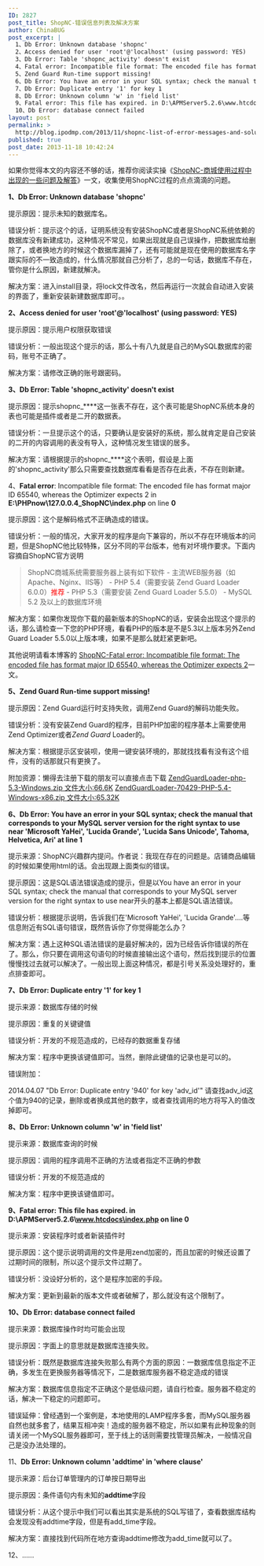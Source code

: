```yaml
---
ID: 2827
post_title: ShopNC-错误信息列表及解决方案
author: ChinaBUG
post_excerpt: |
  1、Db Error: Unknown database 'shopnc'
  2、Access denied for user 'root'@'localhost' (using password: YES)
  3、Db Error: Table 'shopnc_activity' doesn't exist
  4、Fatal error: Incompatible file format: The encoded file has format major ID 65540, whereas the Optimizer expects 2 in E:\PHPnow\127.0.0.4_ShopNC\index.php on line 0
  5、Zend Guard Run-time support missing!
  6、Db Error: You have an error in your SQL syntax; check the manual that corresponds to your MySQL server version for the right syntax to use near 'Microsoft YaHei', 'Lucida Grande', 'Lucida Sans Unicode', Tahoma, Helvetica, Ari' at line 1
  7、Db Error: Duplicate entry '1' for key 1
  8、Db Error: Unknown column 'w' in 'field list'
  9、Fatal error: This file has expired. in D:\APMServer5.2.6\www.htcdocs\index.php on line 0
  10、Db Error: database connect failed
layout: post
permalink: >
  http://blog.ipodmp.com/2013/11/shopnc-list-of-error-messages-and-solutions.html
published: true
post_date: 2013-11-18 10:42:24
---
```

如果你觉得本文的内容还不够的话，推荐你阅读实操《<a title="ShopNC-商城使用过程中出现的一些问题及解答" href="http://blog.ipodmp.com/archives/shopnc-mall-in-use-some-of-the-questions-and-answers/">ShopNC-商城使用过程中出现的一些问题及解答</a>》一文，收集使用ShopNC过程的点点滴滴的问题。

<strong>1、Db Error: Unknown database 'shopnc'</strong>

提示原因：提示未知的数据库名。

错误分析：提示这个的话，证明系统没有安装ShopNC或者是ShopNC系统依赖的数据库没有新建成功，这种情况不常见，如果出现就是自己误操作，把数据库给删除了，或者换地方的时候这个数据库漏掉了，还有可能就是现在使用的数据库名字跟实际的不一致造成的，什么情况那就自己分析了，总的一句话，数据库不存在，管你是什么原因，新建就解决。

解决方案：进入install目录，将lock文件改名，然后再运行一次就会自动进入安装的界面了，重新安装新建数据库即可。。

<strong>2、Access denied for user 'root'@'localhost' (using password: YES)</strong>

提示原因：提示用户权限获取错误

错误分析：一般出现这个提示的话，那么十有八九就是自己的MySQL数据库的密码，账号不正确了。

解决方案：请修改正确的账号跟密码。

<strong>3、Db Error: Table 'shopnc_activity' doesn't exist</strong>

提示原因：提示shopnc_****这一张表不存在，这个表可能是ShopNC系统本身的表也可能是插件或者是二开的数据表。

错误分析：一旦提示这个的话，只要确认是安装好的系统，那么就肯定是自己安装的二开的内容调用的表没有导入，这种情况发生错误的居多。

解决方案：请根据提示的shopnc_****这个表明，假设是上面的'shopnc_activity'那么只需要查找数据库看看是否存在此表，不存在则新建。

4、<b>Fatal error</b>: Incompatible file format: The encoded file has format major ID 65540, whereas the Optimizer expects 2 in <b>E:\PHPnow\127.0.0.4_ShopNC\index.php</b> on line <b>0</b>

提示原因：这个是解码格式不正确造成的错误。

错误分析：一般的情况，大家开发的程序是向下兼容的，所以不存在环境版本的问题，但是ShopNC他比较特殊，区分不同的平台版本，他有对坏境作要求。下面内容摘自ShopNC官方说明
<blockquote>ShopNC商城系统需要服务器上装有如下软件
- 主流WEB服务器（如Apache、Nginx、IIS等）
- PHP 5.4（需要安装 Zend Guard Loader 6.0.0）<span style="color: red;">推荐</span>
- PHP 5.3（需要安装 Zend Guard Loader 5.5.0）
- MySQL 5.2 及以上的数据库环境</blockquote>
解决方案：如果你发现你下载的最新版本的ShopNC的话，安装会出现这个提示的话，那么请检查一下您的PHP环境，看看PHP的版本是不是5.3以上版本另外Zend Guard Loader 5.5.0以上版本噢，如果不是那么就赶紧更新吧。

其他说明请看本博客的 <a title="ShopNC-Fatal error: Incompatible file format: The encoded file has format major ID 65540, whereas the Optimizer expects 2" href="http://blog.ipodmp.com/archives/shopnc-fatal-error-incompatible-file-format-the-encoded-file-has-format-major-id-65540-whereas-the-optimizer-expects-2/">ShopNC-Fatal error: Incompatible file format: The encoded file has format major ID 65540, whereas the Optimizer expects 2</a>一文。

<strong>5、Zend Guard Run-time support missing!</strong>

提示原因：Zend Guard运行时支持失败，调用Zend Guard的解码功能失败。

错误分析：没有安装Zend Guard的程序，目前PHP加密的程序基本上需要使用Zend Optimizer或者<em>Zend Guard</em> Loader的。

解决方案：根据提示区安装呗，使用一键安装环境的，那就找找看有没有这个组件，没有的话那就只有更换了。

附加资源：懒得去注册下载的朋友可以直接点击下载
<a href="http://pan.baidu.com/s/1quZZL">ZendGuardLoader-php-5.3-Windows.zip 文件大小:66.6K</a>
<a href="http://pan.baidu.com/s/1CFCOi">ZendGuardLoader-70429-PHP-5.4-Windows-x86.zip 文件大小:65.32K</a>

<strong>6、Db Error: You have an error in your SQL syntax; check the manual that corresponds to your MySQL server version for the right syntax to use near 'Microsoft YaHei', 'Lucida Grande', 'Lucida Sans Unicode', Tahoma, Helvetica, Ari' at line 1</strong>

提示来源：ShopNC兴趣群内提问。作者说：我现在存在的问题是。店铺商品编辑的时候如果使用html的话。会出现跟上面类似的错误。

提示原因：这是SQL语法错误造成的提示，但是以You have an error in your SQL syntax; check the manual that corresponds to your MySQL server version for the right syntax to use near开头的基本上都是SQL语法错误。

错误分析：根据提示说明，告诉我们在'Microsoft YaHei', 'Lucida Grande'....等信息附近有SQL语句错误，既然告诉你了你觉得能怎么办？

解决方案：遇上这种SQL语法错误的是最好解决的，因为已经告诉你错误的所在了。那么，你只要在调用这句语句的时候直接输出这个语句，然后找到提示的位置慢慢找过去就可以解决了。一般出现上面这种情况，都是引号关系没处理好的，重点排查即可。

<strong>7、Db Error: Duplicate entry '1' for key 1</strong>

提示来源：数据库存储的时候

提示原因：重复的关键键值

错误分析：开发的不规范造成的，已经存的数据重复存储

解决方案：程序中更换该键值即可。当然，删除此键值的记录也是可以的。

错误附加：

2014.04.07 "Db Error: Duplicate entry '940' for key 'adv_id'" 请查找adv_id这个值为940的记录，删除或者换成其他的数字，或者查找调用的地方将写入的值改掉即可。

<strong>8、Db Error: Unknown column 'w' in 'field list'</strong>

提示来源：数据库查询的时候

提示原因：调用的程序调用不正确的方法或者指定不正确的参数

错误分析：开发的不规范造成的

解决方案：程序中更换该键值即可。

<strong>9、Fatal error: This file has expired. in D:\APMServer5.2.6\www.htcdocs\index.php on line 0</strong>

提示来源：安装程序时或者新装插件时

提示原因：这个提示说明调用的文件是用zend加密的，而且加密的时候还设置了过期时间的限制，所以这个提示文件过期了。

错误分析：没设好分析的，这个是程序加密的手段。

解决方案：更新到最新的版本文件或者破解了，那么就没有这个限制了。

<strong>10、Db Error: database connect failed</strong>

提示来源：数据库操作时均可能会出现

提示原因：字面上的意思就是数据库连接失败。

错误分析：既然是数据库连接失败那么有两个方面的原因：一数据库信息指定不正确，多发生在更换服务器等情况下，二是数据库服务器不稳定造成的错误

解决方案：数据库信息指定不正确这个是低级问题，请自行检查。服务器不稳定的话，解决一下稳定的问题即可。

错误延伸：曾经遇到一个案例是，本地使用的LAMP程序多套，而MySQL服务器自然也就多套了，结果互相冲突！造成的服务器不稳定，所以如果有此种现象的则请关闭一个MySQL服务器即可，至于线上的话则需要找管理员解决，一般情况自己是没办法处理的。

11、<strong>Db Error: Unknown column 'addtime' in 'where clause'</strong>

提示来源：后台订单管理内的订单按日期导出

提示原因：条件语句内有未知的<strong>addtime</strong>字段

错误分析：从这个提示中我们可以看出其实是系统的SQL写错了，查看数据库结构会发现没有addtime字段，但是有add_time字段。

解决方案：直接找到代码所在地方查询addtime修改为add_time就可以了。

12、......